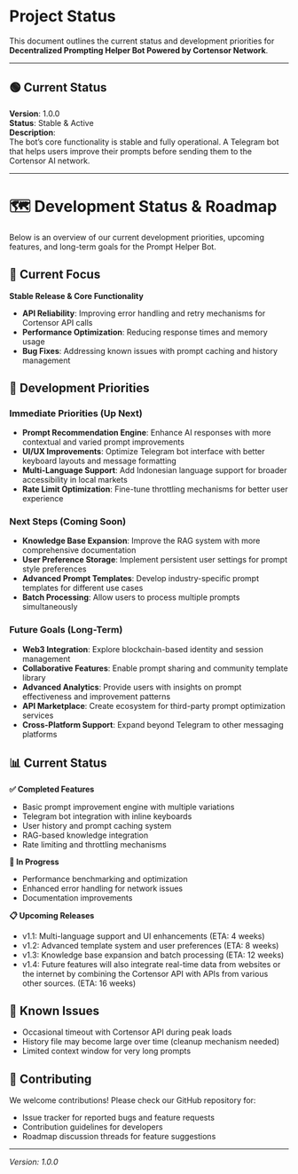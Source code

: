 # Project Status

This document outlines the current status and development priorities for **Decentralized Prompting Helper Bot Powered by Cortensor Network**.

---

## 🟢 Current Status
**Version**: 1.0.0  
**Status**: Stable & Active  
**Description**:  
The bot’s core functionality is stable and fully operational. 
A Telegram bot that helps users improve their prompts before sending them to the Cortensor AI network.

---

# 🗺️ Development Status & Roadmap

Below is an overview of our current development priorities, upcoming features, and long-term goals for the Prompt Helper Bot.

## 🚀 Current Focus

**Stable Release & Core Functionality**
- **API Reliability**: Improving error handling and retry mechanisms for Cortensor API calls
- **Performance Optimization**: Reducing response times and memory usage
- **Bug Fixes**: Addressing known issues with prompt caching and history management

## 🔄 Development Priorities

### **Immediate Priorities (Up Next)**
- **Prompt Recommendation Engine**: Enhance AI responses with more contextual and varied prompt improvements
- **UI/UX Improvements**: Optimize Telegram bot interface with better keyboard layouts and message formatting
- **Multi-Language Support**: Add Indonesian language support for broader accessibility in local markets
- **Rate Limit Optimization**: Fine-tune throttling mechanisms for better user experience

### **Next Steps (Coming Soon)**
- **Knowledge Base Expansion**: Improve the RAG system with more comprehensive documentation
- **User Preference Storage**: Implement persistent user settings for prompt style preferences
- **Advanced Prompt Templates**: Develop industry-specific prompt templates for different use cases
- **Batch Processing**: Allow users to process multiple prompts simultaneously

### **Future Goals (Long-Term)**
- **Web3 Integration**: Explore blockchain-based identity and session management
- **Collaborative Features**: Enable prompt sharing and community template library
- **Advanced Analytics**: Provide users with insights on prompt effectiveness and improvement patterns
- **API Marketplace**: Create ecosystem for third-party prompt optimization services
- **Cross-Platform Support**: Expand beyond Telegram to other messaging platforms

## 📊 Current Status

**✅ Completed Features**
- Basic prompt improvement engine with multiple variations
- Telegram bot integration with inline keyboards
- User history and prompt caching system
- RAG-based knowledge integration
- Rate limiting and throttling mechanisms

**🔄 In Progress**
- Performance benchmarking and optimization
- Enhanced error handling for network issues
- Documentation improvements

**📋 Upcoming Releases**
- v1.1: Multi-language support and UI enhancements (ETA: 4 weeks)
- v1.2: Advanced template system and user preferences (ETA: 8 weeks)
- v1.3: Knowledge base expansion and batch processing (ETA: 12 weeks)
- v1.4: Future features will also integrate real-time data from websites or the internet by combining the Cortensor API with APIs from various other sources. (ETA: 16 weeks) 

## 🐛 Known Issues

- Occasional timeout with Cortensor API during peak loads
- History file may become large over time (cleanup mechanism needed)
- Limited context window for very long prompts

## 🤝 Contributing

We welcome contributions! Please check our GitHub repository for:
- Issue tracker for reported bugs and feature requests
- Contribution guidelines for developers
- Roadmap discussion threads for feature suggestions

---

*Version: 1.0.0*
